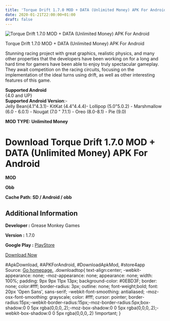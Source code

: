 ```yaml
---
title: 'Torque Drift 1.7.0 MOD + DATA (Unlimited Money) APK For Android'
date: 2020-01-21T22:00:00+01:00
draft: false
---
```


![Torque Drift 1.7.0 MOD + DATA (Unlimited Money) APK For Android](https://i2.wp.com/apkhome.net/wp-content/uploads/2020/01/Torque-Drift-1.7.0-MOD-DATA-Unlimited-Money.png "Torque Drift 1.7.0 MOD + DATA (Unlimited Money) APK For Android")

  

Torque Drift 1.7.0 MOD + DATA (Unlimited Money) APK For Android

Stunning racing project with great graphics, realistic physics, and many other properties that the developers have been working on for a long and hard time for gamers have been able to enjoy truly spectacular gameplay. They await competition on the racing circuits, focusing on the implementation of the ideal turns using drift, as well as other interesting features of this game.

**Supported Android**  
{4.0 and UP}  
**Supported Android Version**:-  
Jelly Bean(4.1"4.3.1)- KitKat (4.4"4.4.4)- Lollipop (5.0"5.0.2) - Marshmallow (6.0 - 6.0.1) - Nougat (7.0 " 7.1.1) - Oreo (8.0-8.1) - Pie (9.0)

**MOD TYPE: Unlimited Money**

Download Torque Drift 1.7.0 MOD + DATA (Unlimited Money) APK For Android
========================================================================

**MOD**

**Obb**

**Cache Path: SD / Android / obb**

Additional Information
----------------------

**Developer :** Grease Monkey Games

**Version :** 1.7.0

**Google Play :** [PlayStore](https://play.google.com/store/apps/details?id=leagueofmonkeys.torquedrift)

  

[Download Now](https://store4app.co/post/torque-drift-1-7-0-mod-data-unlimited-money-apk-for-android_1579634335)

  
#ApkDownload, #APKForAndroid, #DownloadApkMod, #store4app  
Source: [Go homepage.](https://store4app.co/post/torque-drift-1-7-0-mod-data-unlimited-money-apk-for-android_1579634335) .downloadtop{ text-align:center; -webkit-appearance: none; -moz-appearance: none; appearance: none; width: 100%; padding: 9px 9px 11px 13px; background-color: #0EBD3F; border: none; color:#fff; border-radius: 3px; outline: none; font-weight;bold; font: 20px 'Open Sans', sans-serif; -webkit-font-smoothing: antialiased; -moz-osx-font-smoothing: grayscale; color: #fff; cursor: pointer; border-radius:15px;-webkit-border-radius:15px;-moz-border-radius:5px;box-shadow:0 0 5px rgba(0,0,0,.2);-moz-box-shadow:0 0 5px rgba(0,0,0,.2);-webkit-box-shadow:0 0 5px rgba(0,0,0,.2) !important; }